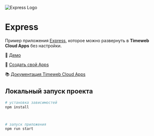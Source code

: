 ![Express Logo](https://st.timeweb.com/cloud-static/apps-logo/express.svg)

# Express

Пример приложения [Express](https://expressjs.com/), которое можно развернуть в **Timeweb Cloud Apps** без настройки.

:tada: [Демо](https://timeweb-cloud-app-example-express-e1cb.twc1.net)

:rocket: [Создать свой Apps](https://timeweb.cloud/my/apps/create)

:books: [Документация Timeweb Cloud Apps](https://timeweb.cloud/docs/apps)

## <a name="dev"></a>Локальный запуск проекта

```bash
# установка зависимостей
npm install



# запуск приложения
npm run start
```
